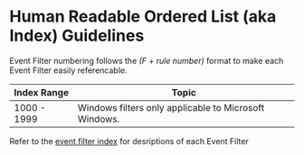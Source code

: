 # Human Readable Ordered List (aka Index) Guidelines
Event Filter numbering follows the *(F + rule number)* format to make each Event Filter easily referencable.

| Index Range | Topic |
| ----------- | ----- |
| 1000 - 1999 | Windows filters only applicable to Microsoft Windows. |

Refer to the [event filter index](filter_index.md) for desriptions of each Event Filter

